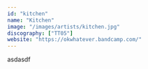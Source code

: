 ```yaml
---
id: "kitchen"
name: "Kitchen"
image: "/images/artists/kitchen.jpg"
discography: ["TT05"]
website: "https://okwhatever.bandcamp.com/"
---
```


asdasdf